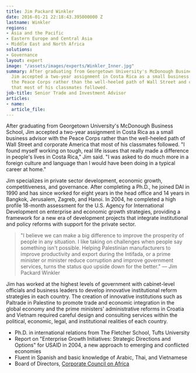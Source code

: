 ```yaml
---
title: Jim Packard Winkler
date: 2016-01-21 22:18:43.395000000 Z
lastname: Winkler
regions:
- Asia and the Pacific
- Eastern Europe and Central Asia
- Middle East and North Africa
solutions:
- Governance
layout: expert
image: "/assets/images/experts/Winkler_Inner.jpg"
summary: After graduating from Georgetown University's McDonough Business School,
  Jim accepted a two-year assignment in Costa Rica as a small business advisor with
  the Peace Corps rather than the well-heeled path of Wall Street and corporate America
  that most of his classmates followed.
job-title: Senior Trade and Investment Advisor
articles:
- name: 
  article_file: 
---
```


After graduating from Georgetown University's McDonough Business School, Jim accepted a two-year assignment in Costa Rica as a small business advisor with the Peace Corps rather than the well-heeled path of Wall Street and corporate America that most of his classmates followed. "I found myself working on tough, real life issues that really made a difference in people's lives in Costa Rica," Jim said. "I was asked to do much more in a foreign culture and language than I would have been doing in a typical career at home."

Jim specializes in private sector development, economic growth, competitiveness, and governance. After completing a Ph.D., he joined DAI in 1990 and has since worked for eight years in the head office and 14 years in Bangkok, Jerusalem, Zagreb, and Hanoi. In 2004, he completed a high profile 18-month assessment for the U.S. Agency for International Development on enterprise and economic growth strategies, providing a framework for a new era of development projects that integrate institutional and policy reforms with support for the private sector.

> "I believe we can make a big difference to improve the prosperity of people in any situation. I like taking on challenges when people say something isn't possible.  Helping Palestinian manufacturers to improve productivity and export during the Intifada, or a prime minister or minister reduce corruption and improve government services, turns the status quo upside down for the better." — Jim Packard Winkler

Jim has worked at the highest levels of government with cabinet-level officials and business leaders to develop innovative institutional reform strategies in each country. The creation of innovative institutions such as Paltrade in Palestine to promote trade and economic integration in the global economy and the prime ministers' administrative reforms in Croatia and Vietnam required careful design and consulting services within the political, economic, legal, and institutional realities of each country.

* Ph.D. in international relations from The Fletcher School, Tufts University
* Report on "Enterprise Growth Initiatives: Strategic Directions and Options" for USAID in 2004, a new approach to emerging and conflicted economies
* Fluent in Spanish and basic knowledge of Arabic, Thai, and Vietnamese
* Board of Directors, [Corporate Council on Africa](http://www.africacncl.org/)
